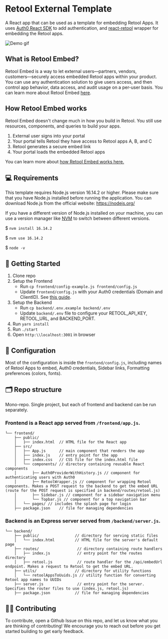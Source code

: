 # Retool External Template

A React app that can be used as a template for embedding Retool Apps. It uses [Auth0 React SDK](https://auth0.github.io/auth0-react/) to add authentication, and [react-retool](https://www.npmjs.com/package/react-retool) wrapper for embedding the Retool apps. 

![Demo gif](docs/demo.gif)

## What is Retool Embed?
Retool Embed is a way to let external users––partners, vendors, customers––securely access embedded Retool apps within your product. You can use any authentication solution to give users access, and then control app behavior, data access, and audit usage on a per-user basis. You can learn more about Retool Embed [here](https://docs.retool.com/docs/embed-retool-apps).

## How Retool Embed works
Retool Embed doesn't change much in how you build in Retool. You still use resources, components, and queries to build your apps.

1. External user signs into your portal
2. Your portal tells Retool they have access to Retool apps A, B, and C
3. Retool generates a secure embed link
4. Your portal loads the embedded Retool apps

You can learn more about [how Retool Embed works here.](https://docs.retool.com/docs/retool-embed#how-retool-embed-works)

## 💻 Requirements

This template requires Node.js version 16.14.2 or higher. Please make sure that you have Node.js installed before running the application. You can download Node.js from the official website: https://nodejs.org/

If you have a different version of Node.js installed on your machine, you can use a version manager like [NVM](https://github.com/nvm-sh/nvm#installing-and-updating) to switch between different versions. 

$ `nvm install 16.14.2`

$ `nvm use 16.14.2`

$ `node -v`

## 🚀 Getting Started

1. Clone repo
2. Setup the Frontend
    - Run `cp frontend/config-example.js frontend/config.js` 
    - Update `frontend/config.js` with your Auth0 credentials (Domain and ClientID). See [this guide](https://auth0.com/docs/quickstart/spa/react#configure-auth0).
3. Setup the Backend
    - Run `cp backend/.env.example backend/.env` 
    - Update `backend/.env` file to configure your RETOOL_API_KEY, RETOOL_URL, and BACKEND_PORT.
4. Run `yarn install`
5. Run `./start`
6. Open `http:\\localhost:3001` in browser

## 🔧 Configuration
Most of the configuration is inside the `frontend/config.js`, including names of Retool Apps to embed, Auth0 credentials, Sidebar links, Formatting preferences (colors, fonts). 

## 🗂️ Repo structure
Mono-repo. Single project, but each of frontend and backend can be run separately.

### Frontend is a React app served from `/frontend/app.js`.

```
└── frontend/
    ├── public/
    │   ├── index.html  // HTML file for the React app
    ├── src/
    │   ├── App.js      // main component that renders the app
    │   ├── index.js    // entry point for the app
    │   ├── index.css   // CSS file for the index.html file
    │   └── components/ // directory containing reusable React components
    │       ├── Auth0ProviderWithHistory.js // component for authenticating users with Auth0
    │       ├── RetoolWrapper.js // component for wrapping Retool components. Makes a POST request to the backend to get the embed URL (route for the POST request is specified in backend/routes/retool.js)
    │       ├── Sidebar.js // component for a sidebar navigation menu
    │       └── Topbar.js // component for a top navigation bar
    │   └── pages/ // includes the splash page for login    
    ├── package.json    // file for managing dependencies
```

### Backend is an Express server served from `/backend/server.js`.

```
└── backend/
    ├── public/                // directory for serving static files
    │   └── index.html         // HTML file for the server's default page
    ├── routes/                 // directory containing route handlers
    │   ├── index.js            // entry point for the routes directory
    │   ├── retool.js           // route handler for the /api/embedUrl endpoint. Makes a request to Retool to get the embed URL.
    ├── utils/                 // directory for utility functions
    │   └── retoolAppsToUuids.js // utility function for converting Retool app names to UUIDs
    ├── server.js               // entry point for the server. Specifies the router files to use (index.js, retool.js)
    ├── package.json           // file for managing dependencies
```

## 👩‍💻 Contributing

To contribute, open a Github Issue on this repo, and let us know what you are thinking of contributing! We encourage you to reach out before you get started building to get early feedback.
